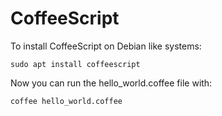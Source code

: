 # CoffeeScript

To install CoffeeScript on Debian like systems:

`sudo apt install coffeescript`

Now you can run the hello_world.coffee file with:

`coffee hello_world.coffee`
